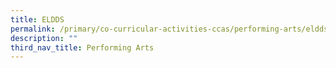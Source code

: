 ```yaml
---
title: ELDDS
permalink: /primary/co-curricular-activities-ccas/performing-arts/eldds/
description: ""
third_nav_title: Performing Arts
---
```

